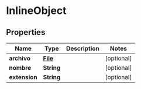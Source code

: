 

# InlineObject

## Properties

Name | Type | Description | Notes
------------ | ------------- | ------------- | -------------
**archivo** | [**File**](File.md) |  |  [optional]
**nombre** | **String** |  |  [optional]
**extension** | **String** |  |  [optional]



